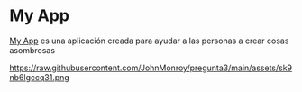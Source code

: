 # My App
[My App](https://lichess.org) es una aplicación creada para ayudar a las personas a crear cosas asombrosas  

https://raw.githubusercontent.com/JohnMonroy/pregunta3/main/assets/sk9nb6lgccq31.png
